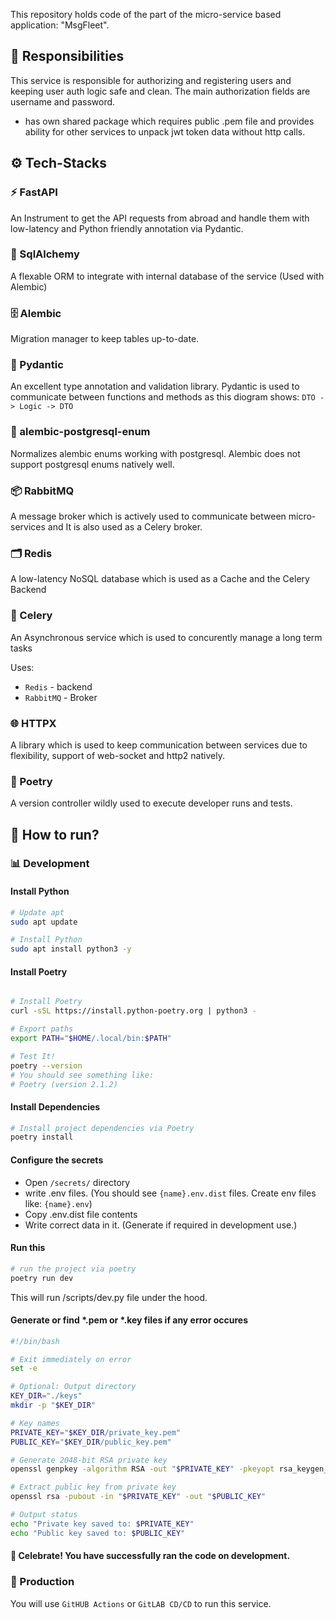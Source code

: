 This repository holds code of the part of the micro-service based application: "MsgFleet". 

## 📌 Responsibilities
This service is responsible for authorizing and registering users and keeping user auth
logic safe and clean. The main authorization fields are username and password.
   - has own shared package which requires public .pem file and provides ability for
     other services to unpack jwt token data without http calls.

## ⚙️ Tech-Stacks

### ⚡️ FastAPI
An Instrument to get the API requests from abroad and handle them with low-latency and
Python friendly annotation via Pydantic.

### 🧾 SqlAlchemy
A flexable ORM to integrate with internal database of the service (Used with Alembic)

### 🗄 Alembic
Migration manager to keep tables up-to-date.

### 🔁 Pydantic
An excellent type annotation and validation library. Pydantic is used to communicate
between functions and methods as this diogram shows: ```DTO -> Logic -> DTO```

### 🔧 alembic-postgresql-enum
Normalizes alembic enums working with postgresql. Alembic does not support postgresql
enums natively well.

### 📦 RabbitMQ 
A message broker which is actively used to communicate between micro-services and
It is also used as a Celery broker.

### 🗂 Redis
A low-latency NoSQL database which is used as a Cache and the Celery Backend

### 📝 Celery
An Asynchronous service which is used to concurently manage a long term tasks

Uses:
  - ```Redis``` - backend
  - ```RabbitMQ``` - Broker

### 🌐 HTTPX
A library which is used to keep communication between services due to flexibility,
support of web-socket and http2 natively.

### 📍 Poetry
A version controller wildly used to execute developer runs and tests.

## 🚀 How to run?

### 📊 Development

#### Install Python
```bash
# Update apt
sudo apt update

# Install Python
sudo apt install python3 -y
```

#### Install Poetry

```bash

# Install Poetry
curl -sSL https://install.python-poetry.org | python3 -

# Export paths
export PATH="$HOME/.local/bin:$PATH"

# Test It!
poetry --version
# You should see something like:
# Poetry (version 2.1.2)


```

#### Install Dependencies

```bash
# Install project dependencies via Poetry
poetry install
```


#### Configure the secrets
  - Open ```/secrets/``` directory
  - write .env files. (You should see ```{name}.env.dist``` files. Create env files like: ```{name}.env```)
  - Copy .env.dist file contents
  - Write correct data in it. (Generate if required in development use.)

#### Run this
```bash
# run the project via poetry
poetry run dev
```

This will run /scripts/dev.py file under the hood.

#### Generate or find *.pem or *.key files if any error occures
```bash
#!/bin/bash

# Exit immediately on error
set -e

# Optional: Output directory
KEY_DIR="./keys"
mkdir -p "$KEY_DIR"

# Key names
PRIVATE_KEY="$KEY_DIR/private_key.pem"
PUBLIC_KEY="$KEY_DIR/public_key.pem"

# Generate 2048-bit RSA private key
openssl genpkey -algorithm RSA -out "$PRIVATE_KEY" -pkeyopt rsa_keygen_bits:2048

# Extract public key from private key
openssl rsa -pubout -in "$PRIVATE_KEY" -out "$PUBLIC_KEY"

# Output status
echo "Private key saved to: $PRIVATE_KEY"
echo "Public key saved to: $PUBLIC_KEY"
```

#### 🎉 Celebrate! You have successfully ran the code on development.

### 👥 Production
You will use ```GitHUB Actions``` or ```GitLAB CD/CD``` to run this service.
